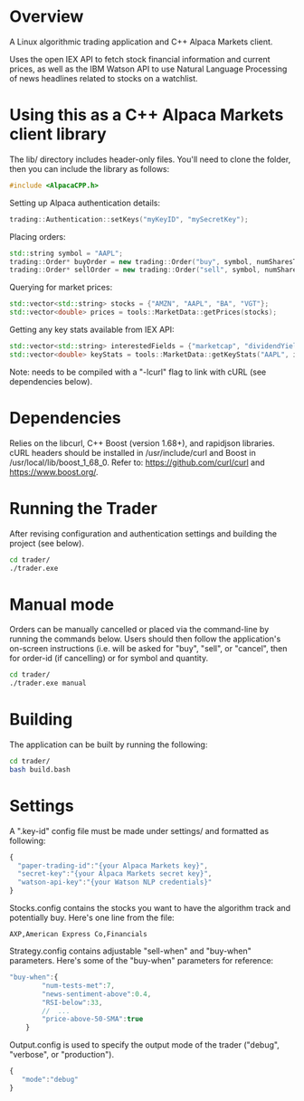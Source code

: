 # Overview
A Linux algorithmic trading application and C++ Alpaca Markets client.

Uses the open IEX API to fetch stock financial information and current prices, as well as the IBM Watson API to use Natural Language Processing of news headlines related to stocks on a watchlist.

# Using this as a C++ Alpaca Markets client library
The lib/ directory includes header-only files. You'll need to clone the folder, then you can include the library as follows:
```C++
#include <AlpacaCPP.h>
```

Setting up Alpaca authentication details:
```C++
trading::Authentication::setKeys("myKeyID", "mySecretKey");
```
Placing orders:
```C++
std::string symbol = "AAPL";
trading::Order* buyOrder = new trading::Order("buy", symbol, numSharesToBuy);
trading::Order* sellOrder = new trading::Order("sell", symbol, numSharesToSell);
```
Querying for market prices:
```C++
std::vector<std::string> stocks = {"AMZN", "AAPL", "BA", "VGT"};
std::vector<double> prices = tools::MarketData::getPrices(stocks);
```
Getting any key stats available from IEX API:
```C++
std::vector<std::string> interestedFields = {"marketcap", "dividendYield", "peRatioHigh"};
std::vector<double> keyStats = tools::MarketData::getKeyStats("AAPL", interestedFields);
```
Note: needs to be compiled with a "-lcurl" flag to link with cURL (see dependencies below).

# Dependencies
Relies on the libcurl, C++ Boost (version 1.68+), and rapidjson libraries.
cURL headers should be installed in /usr/include/curl and Boost in /usr/local/lib/boost_1_68_0.
Refer to: https://github.com/curl/curl and https://www.boost.org/.

# Running the Trader
After revising configuration and authentication settings and building the project (see below).
```bash
cd trader/
./trader.exe
```

# Manual mode
Orders can be manually cancelled or placed via the command-line by running the commands below. Users should then follow the application's on-screen instructions (i.e. will be asked for "buy", "sell", or "cancel", then for order-id (if cancelling) or for symbol and quantity.
```bash
cd trader/
./trader.exe manual
```

# Building
The application can be built by running the following:
```bash
cd trader/
bash build.bash
```

# Settings
A ".key-id" config file must be made under settings/ and formatted as following:
```javascript
{
  "paper-trading-id":"{your Alpaca Markets key}",
  "secret-key":"{your Alpaca Markets secret key}",
  "watson-api-key":"{your Watson NLP credentials}"
}
```
Stocks.config contains the stocks you want to have the algorithm track and potentially buy. 
Here's one line from the file:
```csv
AXP,American Express Co,Financials
```

Strategy.config contains adjustable "sell-when" and "buy-when" parameters.
Here's some of the "buy-when" parameters for reference:
```javascript
"buy-when":{
		"num-tests-met":7,
		"news-sentiment-above":0.4,
		"RSI-below":33,
		//  ...
		"price-above-50-SMA":true
	}
```
Output.config is used to specify the output mode of the trader ("debug", "verbose", or "production").
```javascript
{
   "mode":"debug"
}
```
